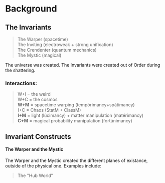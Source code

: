 # **Background**

## **The Invariants**
> The Warper (spacetime)  
> The Inviting (electroweak + strong unification)  
> The Crendenter (quantum mechanics)  
> The Mystic (magical)  

The universe was created.
The Invariants were created out of Order during the shattering.

### **Interactions:**
> W+I = the weird  
> W+C = the cosmos  
> **W+M** = spacetime warping (tempórimancy+spátimancy)  
> I+C = Chaos (StatM + ClassM)  
> **I+M** = light (lúcimancy) + matter manipulation (matérimancy)  
> **C+M** = magical probability manipulation (fortúnimancy)  

## **Invariant Constructs**

#### **The Warper and the Mystic**

The Warper and the Mystic created the different planes of existance, outside of the physical one.
Examples include:
> The "Hub World"